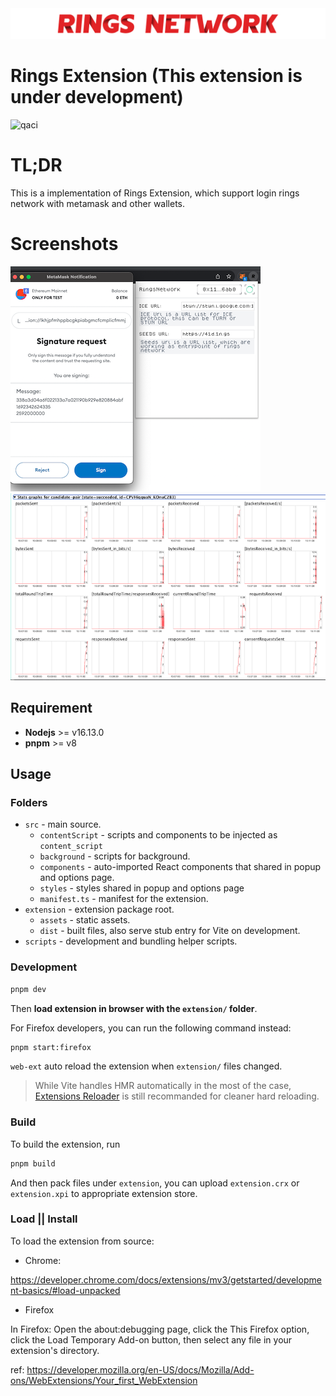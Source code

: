<picture>
  <source media="(prefers-color-scheme: dark)" srcset="https://static.ringsnetwork.io/ringsnetwork_logo.png">
  <img alt="Rings Network" src="https://raw.githubusercontent.com/RingsNetwork/asserts/main/logo/rings_network_red.png">
</picture>

Rings Extension (This extension is under development)
===============

![qaci](https://github.com/github/docs/actions/workflows/dev.yml/badge.svg)


# TL;DR

This is a implementation of Rings Extension, which support login rings network with metamask and other wallets.


# Screenshots

![Screenshot of sign](./screenshots/sign.png)
![Screenshot of webrtc](./screenshots/webrtc.png)


## Requirement

- **Nodejs** >= v16.13.0
- **pnpm** >= v8

## Usage

### Folders

- `src` - main source.
  - `contentScript` - scripts and components to be injected as `content_script`
  - `background` - scripts for background.
  - `components` - auto-imported React components that shared in popup and options page.
  - `styles` - styles shared in popup and options page
  - `manifest.ts` - manifest for the extension.
- `extension` - extension package root.
  - `assets` - static assets.
  - `dist` - built files, also serve stub entry for Vite on development.
- `scripts` - development and bundling helper scripts.

### Development

```bash
pnpm dev
```

Then **load extension in browser with the `extension/` folder**.

For Firefox developers, you can run the following command instead:

```bash
pnpm start:firefox
```

`web-ext` auto reload the extension when `extension/` files changed.

> While Vite handles HMR automatically in the most of the case, [Extensions Reloader](https://chrome.google.com/webstore/detail/fimgfedafeadlieiabdeeaodndnlbhid) is still recommanded for cleaner hard reloading.

### Build

To build the extension, run

```bash
pnpm build
```

And then pack files under `extension`, you can upload `extension.crx` or `extension.xpi` to appropriate extension store.

### Load || Install

To load the extension from source:

* Chrome:

https://developer.chrome.com/docs/extensions/mv3/getstarted/development-basics/#load-unpacked

* Firefox

In Firefox: Open the about:debugging page, click the This Firefox option, click the Load Temporary Add-on button, then select any file in your extension's directory.

ref: https://developer.mozilla.org/en-US/docs/Mozilla/Add-ons/WebExtensions/Your_first_WebExtension
